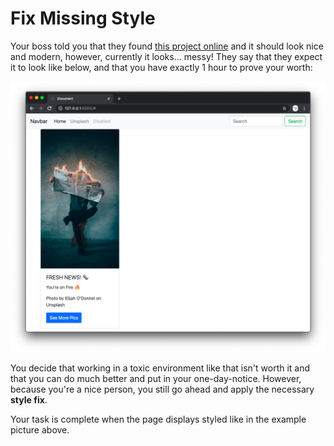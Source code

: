 # Fix Missing Style

Your boss told you that they found [this project online](https://github.com/CodingNomads/django-web-dev/tree/master/03_understand_django/web-dev-assignments/03_fix-missing-style) and it should look nice and modern, however, currently it looks... messy! They say that they expect it to look like below, and that you have exactly 1 hour to prove your worth:

![News Page Rendered Nicely](news_nice.png)

You decide that working in a toxic environment like that isn't worth it and that you can do much better and put in your one-day-notice. However, because you're a nice person, you still go ahead and apply the necessary **style fix**.

Your task is complete when the page displays styled like in the example picture above.
